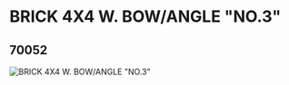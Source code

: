 # BRICK 4X4 W. BOW/ANGLE "NO.3"
## 70052
![BRICK 4X4 W. BOW/ANGLE "NO.3"](https://lc-www-live-s.legocdn.com/media/bricks/5/2/4653511.jpg)